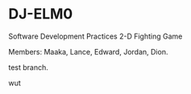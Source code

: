 # DJ-ELM0
Software Development Practices 
2-D Fighting Game

Members:
Maaka,
Lance,
Edward,
Jordan,
Dion.


test branch.

wut
